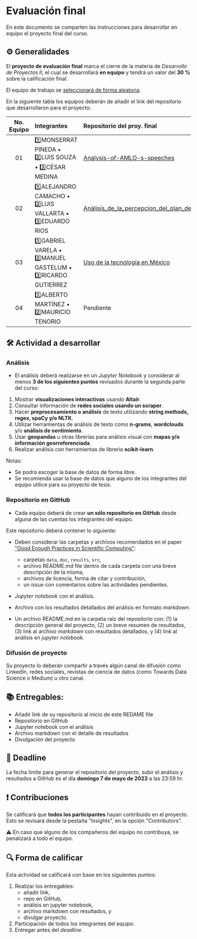 # Evaluación final

En este documento se comparten las instrucciones para desarrollar en equipo el proyecto final del curso.

## ⚙️ Generalidades
El **proyecto de evaluación final** marca el cierre de la materia de _Desarrollo de Proyectos II_, el cual se desarrollará **en equipo** y tendrá un valor del **30 %** sobre la calificación final.

El equipo de trabajo se [seleccionará de forma aleatoria](https://github.com/vcuspinera/UDG_MCD_Project_Dev_II/blob/main/actividades/src/asignar_proy_final.ipynb).

En la siguiente tabla los equipos deberán de añadir el link del repositorio que desarrollaron para el proyecto:

| No. Equipo | Integrantes                                       | Repositorio del proy. final |
|:----------:|:--------------------------------------------------|:----------------------------|
|01 |1️⃣MONSERRAT PINEDA • 2️⃣LUIS SOUZA • 3️⃣CÉSAR MEDINA         | [Analysis-of-AMLO-s-speeches](https://github.com/xmpinedar/Analysis-of-AMLO-s-speeches)|                |
|02 |1️⃣ALEJANDRO CAMACHO • 2️⃣LUIS VALLARTA • 3️⃣EDUARDO RIOS     | [Análisis_de_la_percepcion_del_plan_de_movilidad](https://github.com/LUISVALLARTA/Proyecto_final)               |
|03 |1️⃣GABRIEL VARELA • 2️⃣MANUEL GASTELUM • 3️⃣RICARDO GUTIERREZ |[Uso de la tecnología en México](https://github.com/m5991/tecnologiaMexico)|
|04 |1️⃣ALBERTO MARTÍNEZ • 2️⃣MAURICIO TENORIO                    | Pendiente                   |

## 🛠 Actividad a desarrollar

### Análisis
- El análisis deberá realizarse en un *Jupyter Notebook* y considerar al menos **3 de los siguientes puntos** revisados durante la segunda parte del curso:

1. Mostrar **visualizaciones interactivas** usando **Altair**.
2. Consultar información de **redes sociales usando un scraper**.
3. Hacer **preprocesamiento o análisis** de texto utilizando **string methods, regex, spaCy y/o NLTK**.
4. Utilizar herramientas de análisis de texto como **n-grams**, **wordclouds** y/o **análisis de sentimiento**.
5. Usar **geopandas** u otras librerías para análisis visual con **mapas y/o información georreferenciada**.
6. Realizar análisis con herramientas de librería **scikit-learn**.

Notas:
  - Se podrá escoger la base de datos de forma libre.
  - Se recomienda usar la base de datos que alguno de los integrantes del equipo utilice para su proyecto de tesis.


### Repositorio en GitHub

- Cada equipo deberá de crear **un sólo repositorio en GitHub** desde alguna de las cuentas los integrantes del equipo.

Este repositorio deberá contener lo siguiente:

- Deben considerar las carpetas y archivos recomendados en el paper ["Good Enough Practices in Scientific Computing"](https://github.com/vcuspinera/UDG_MCD_Project_Dev_II/tree/main/actividades/material/Papers):
   - carpetas `data`, `doc`, `results`, `src`,
   - archivo README.md file dentro de cada carpeta con una breve descripción de la misma,
   - archivos de licencia, forma de citar y contribución, 
   - un *issue* con comentarios sobre las actividades pendientes.

- *Jupyter notebook* con el análisis.

- Archivo con los resultados detallados del análisis en formato *markdown*.

- Un archivo README.md en la carpeta raíz del repositorio con:
   (1) la descripción general del proyecto, 
   (2) un breve resumen de resultados, 
   (3) link al archivo *markdown* con resultados detallados, y
   (4) link al análisis en *jupyter notebook*.


### Difusión de proyecto
Su proyecto lo deberán compartir a través algún canal de difusión como LinkedIn, redes sociales, revistas de ciencia de datos (como Towards Data Science o Medium) u otro canal.


## 📚 Entregables:

- Añadir link de su repositorio al inicio de este REDAME file
- Repositorio en GitHub
- Jupyter notebook con el análisis
- Archivo markdown con el detalle de resultados
- Divulgación del proyecto


## 📅 Deadline
La fecha límite para generar el repositorio del proyecto, subir el análisis y resultados a GitHub es el día **domingo 7 de mayo de 2023** a las 23:59 hr.


## ❗️ Contribuciones
Se calificará que **todos los participantes** hayan contribuido en el proyecto. Esto se revisará desde la pestaña "Insights", en la opción "Contributors".

⚠️ En caso que alguno de los compañeros del equipo no contribuya, se penalizará a todo el equipo.


## 🔍 Forma de calificar
Esta actividad se calificará con base en los siguientes puntos:

1. Realizar los entregables:
    - añadir link,  
    - repo en GitHub,  
    - análisis en jupyter notebook,
    - archivo markdown con resultados, y 
    - divulgar proyecto.
2. Participación de todos los integrantes del equipo.
3. Entregar antes del *deadline*.

